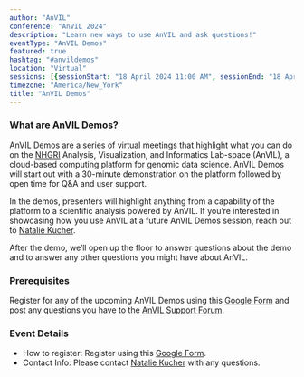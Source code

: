 ```yaml
---
author: "AnVIL"
conference: "AnVIL 2024"
description: "Learn new ways to use AnVIL and ask questions!"
eventType: "AnVIL Demos"
featured: true
hashtag: "#anvildemos"
location: "Virtual"
sessions: [{sessionStart: "18 April 2024 11:00 AM", sessionEnd: "18 April 2024 12:00 PM"}]
timezone: "America/New_York"
title: "AnVIL Demos"
---
```


<event-hero></event-hero>

### What are AnVIL Demos?
AnVIL Demos are a series of virtual meetings that highlight what you can do on the [NHGRI](https://www.genome.gov/) Analysis, Visualization, and Informatics Lab-space (AnVIL), a cloud-based computing platform for genomic data science. AnVIL Demos will start out with a 30-minute demonstration on the platform followed by open time for Q&A and user support.

In the demos, presenters will highlight anything from a capability of the platform to a scientific analysis powered by AnVIL. If you’re interested in showcasing how you use AnVIL at a future AnVIL Demos session, reach out to [Natalie Kucher](mailto:nkucher3@jhu.edu).

After the demo, we’ll open up the floor to answer questions about the demo and to answer any other questions you might have about AnVIL.

### Prerequisites
Register for any of the upcoming AnVIL Demos using this [Google Form](https://forms.gle/7CcaLE9AM7FrYqpP7) and post any questions you have to the [AnVIL Support Forum](https://help.anvilproject.org/).

### Event Details

- How to register: Register using this [Google Form](https://forms.gle/7CcaLE9AM7FrYqpP7).
- Contact Info: Please contact [Natalie Kucher](mailto:nkucher3@jhu.edu) with any questions.

